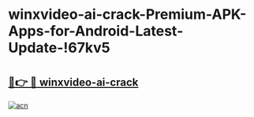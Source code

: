 # winxvideo-ai-crack-Premium-APK-Apps-for-Android-Latest-Update-!67kv5

# <h2><a href="https://bbdnsw.esa.edu.pl?title=winxvideo-ai-crack&ref=67kv5">🔗👉 🔴 winxvideo-ai-crack</a></h2>

[![acn](https://github.com/user-attachments/assets/0f9c940e-d8b0-45ae-aac7-cd30a18b3e1c)](https://bbdnsw.esa.edu.pl?title=winxvideo-ai-crack&ref=67kv5)

